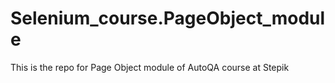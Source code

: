# Selenium_course.PageObject_module
This is the repo for Page Object module of AutoQA course at Stepik
